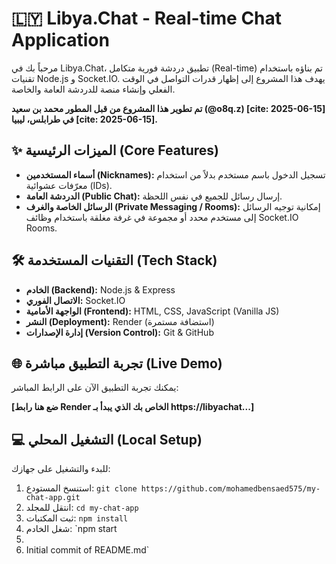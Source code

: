 # 🇱🇾 Libya.Chat - Real-time Chat Application

مرحباً بك في Libya.Chat، تطبيق دردشة فورية متكامل (Real-time) تم بناؤه باستخدام تقنيات Node.js و Socket.IO. يهدف هذا المشروع إلى إظهار قدرات التواصل في الوقت الفعلي وإنشاء منصة للدردشة العامة والخاصة.

**تم تطوير هذا المشروع من قبل المطور محمد بن سعيد (@o8q.z) [cite: 2025-06-15] في طرابلس، ليبيا [cite: 2025-06-15].**

## ✨ الميزات الرئيسية (Core Features)

- **أسماء المستخدمين (Nicknames):** تسجيل الدخول باسم مستخدم بدلاً من استخدام معرّفات عشوائية (IDs).
- **الدردشة العامة (Public Chat):** إرسال رسائل للجميع في نفس اللحظة.
- **الرسائل الخاصة والغرف (Private Messaging / Rooms):** إمكانية توجيه الرسائل إلى مستخدم محدد أو مجموعة في غرفة مغلقة باستخدام وظائف Socket.IO Rooms.

## 🛠️ التقنيات المستخدمة (Tech Stack)

* **الخادم (Backend):** Node.js & Express
* **الاتصال الفوري:** Socket.IO
* **الواجهة الأمامية (Frontend):** HTML, CSS, JavaScript (Vanilla JS)
* **النشر (Deployment):** Render (استضافة مستمرة)
* **إدارة الإصدارات (Version Control):** Git & GitHub

## 🌐 تجربة التطبيق مباشرة (Live Demo)

يمكنك تجربة التطبيق الآن على الرابط المباشر:

**[ضع هنا رابط Render الخاص بك الذي يبدأ بـ https://libyachat...]**

## 💻 التشغيل المحلي (Local Setup)

للبدء والتشغيل على جهازك:

1.  استنسخ المستودع: `git clone https://github.com/mohamedbensaed575/my-chat-app.git`
2.  انتقل للمجلد: `cd my-chat-app`
3.  ثبت المكتبات: `npm install`
4.  شغل الخادم: `npm start
7.
8.  Initial commit of README.md`
